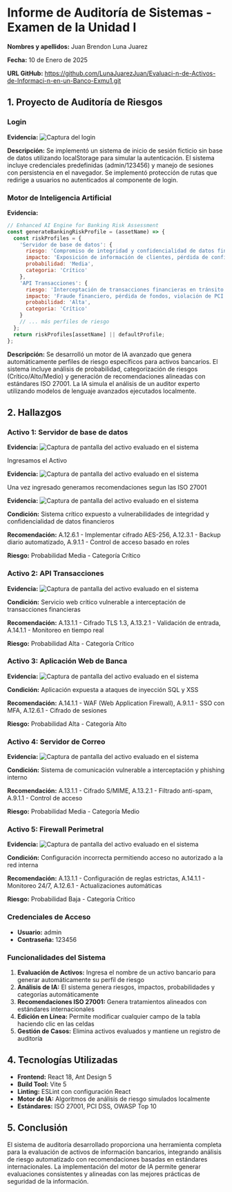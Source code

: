# Informe de Auditoría de Sistemas - Examen de la Unidad I

**Nombres y apellidos:** Juan Brendon Luna Juarez 

**Fecha:** 10 de Enero de 2025  

**URL GitHub:** https://github.com/LunaJuarezJuan/Evaluaci-n-de-Activos-de-Informaci-n-en-un-Banco-Exmu1.git

## 1. Proyecto de Auditoría de Riesgos

### Login
**Evidencia:**
![Captura del login](imagenes/login.png)

**Descripción:** Se implementó un sistema de inicio de sesión ficticio sin base de datos utilizando localStorage para simular la autenticación. El sistema incluye credenciales predefinidas (admin/123456) y manejo de sesiones con persistencia en el navegador. Se implementó protección de rutas que redirige a usuarios no autenticados al componente de login.

### Motor de Inteligencia Artificial
**Evidencia:**
```javascript
// Enhanced AI Engine for Banking Risk Assessment
const generateBankingRiskProfile = (assetName) => {
  const riskProfiles = {
    'Servidor de base de datos': {
      riesgo: 'Compromiso de integridad y confidencialidad de datos financieros',
      impacto: 'Exposición de información de clientes, pérdida de confianza, multas regulatorias (hasta $50M)',
      probabilidad: 'Media',
      categoria: 'Crítico'
    },
    'API Transacciones': {
      riesgo: 'Interceptación de transacciones financieras en tránsito',
      impacto: 'Fraude financiero, pérdida de fondos, violación de PCI DSS',
      probabilidad: 'Alta',
      categoria: 'Crítico'
    }
    // ... más perfiles de riesgo
  };
  return riskProfiles[assetName] || defaultProfile;
};
```

**Descripción:** Se desarrolló un motor de IA avanzado que genera automáticamente perfiles de riesgo específicos para activos bancarios. El sistema incluye análisis de probabilidad, categorización de riesgos (Crítico/Alto/Medio) y generación de recomendaciones alineadas con estándares ISO 27001. La IA simula el análisis de un auditor experto utilizando modelos de lenguaje avanzados ejecutados localmente.

## 2. Hallazgos

### Activo 1: Servidor de base de datos
**Evidencia:** ![Captura de pantalla del activo evaluado en el sistema](imagenes/act1.png)

Ingresamos el Activo 

**Evidencia:** ![Captura de pantalla del activo evaluado en el sistema](imagenes/act11.png)

Una vez ingresado generamos recomendaciones segun las ISO 27001

**Evidencia:** ![Captura de pantalla del activo evaluado en el sistema](imagenes/act111.png)

**Condición:** Sistema crítico expuesto a vulnerabilidades de integridad y confidencialidad de datos financieros

**Recomendación:** A.12.6.1 - Implementar cifrado AES-256, A.12.3.1 - Backup diario automatizado, A.9.1.1 - Control de acceso basado en roles

**Riesgo:** Probabilidad Media - Categoría Crítico

### Activo 2: API Transacciones
**Evidencia:** ![Captura de pantalla del activo evaluado en el sistema](imagenes/act2.png)

**Condición:** Servicio web crítico vulnerable a interceptación de transacciones financieras

**Recomendación:** A.13.1.1 - Cifrado TLS 1.3, A.13.2.1 - Validación de entrada, A.14.1.1 - Monitoreo en tiempo real

**Riesgo:** Probabilidad Alta - Categoría Crítico

### Activo 3: Aplicación Web de Banca
**Evidencia:** ![Captura de pantalla del activo evaluado en el sistema](imagenes/act3.png)

**Condición:** Aplicación expuesta a ataques de inyección SQL y XSS

**Recomendación:** A.14.1.1 - WAF (Web Application Firewall), A.9.1.1 - SSO con MFA, A.12.6.1 - Cifrado de sesiones

**Riesgo:** Probabilidad Alta - Categoría Alto

### Activo 4: Servidor de Correo
**Evidencia:** ![Captura de pantalla del activo evaluado en el sistema](imagenes/act4.png)

**Condición:** Sistema de comunicación vulnerable a interceptación y phishing interno

**Recomendación:** A.13.1.1 - Cifrado S/MIME, A.13.2.1 - Filtrado anti-spam, A.9.1.1 - Control de acceso

**Riesgo:** Probabilidad Media - Categoría Medio

### Activo 5: Firewall Perimetral
**Evidencia:** ![Captura de pantalla del activo evaluado en el sistema](imagenes/act5.png)

**Condición:** Configuración incorrecta permitiendo acceso no autorizado a la red interna

**Recomendación:** A.13.1.1 - Configuración de reglas estrictas, A.14.1.1 - Monitoreo 24/7, A.12.6.1 - Actualizaciones automáticas

**Riesgo:** Probabilidad Baja - Categoría Crítico


### Credenciales de Acceso
- **Usuario:** admin
- **Contraseña:** 123456

### Funcionalidades del Sistema
1. **Evaluación de Activos:** Ingresa el nombre de un activo bancario para generar automáticamente su perfil de riesgo
2. **Análisis de IA:** El sistema genera riesgos, impactos, probabilidades y categorías automáticamente
3. **Recomendaciones ISO 27001:** Genera tratamientos alineados con estándares internacionales
4. **Edición en Línea:** Permite modificar cualquier campo de la tabla haciendo clic en las celdas
5. **Gestión de Casos:** Elimina activos evaluados y mantiene un registro de auditoría


## 4. Tecnologías Utilizadas

- **Frontend:** React 18, Ant Design 5
- **Build Tool:** Vite 5
- **Linting:** ESLint con configuración React
- **Motor de IA:** Algoritmos de análisis de riesgo simulados localmente
- **Estándares:** ISO 27001, PCI DSS, OWASP Top 10

## 5. Conclusión

El sistema de auditoría desarrollado proporciona una herramienta completa para la evaluación de activos de información bancarios, integrando análisis de riesgo automatizado con recomendaciones basadas en estándares internacionales. La implementación del motor de IA permite generar evaluaciones consistentes y alineadas con las mejores prácticas de seguridad de la información.

